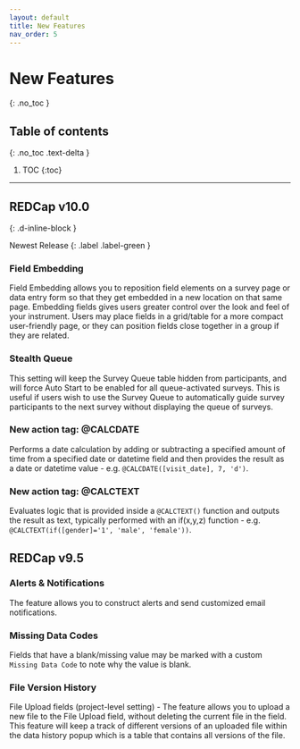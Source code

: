 ```yaml
---
layout: default
title: New Features
nav_order: 5
---
```


# New Features
{: .no_toc }

## Table of contents
{: .no_toc .text-delta }

1. TOC
{:toc}

---

## REDCap v10.0
{: .d-inline-block }

Newest Release
{: .label .label-green }

### Field Embedding

Field Embedding allows you to reposition field elements on a survey page or data entry form so that they get embedded in a new location on that same page. Embedding fields gives users greater control over the look and feel of your instrument. Users may place fields in a grid/table for a more compact user-friendly page, or they can position fields close together in a group if they are related.

### Stealth Queue

This setting will keep the Survey Queue table hidden from participants, and will force Auto Start to be enabled for all queue-activated surveys. This is useful if users wish to use the Survey Queue to automatically guide survey participants to the next survey without displaying the queue of surveys.

### New action tag: @CALCDATE

Performs a date calculation by adding or subtracting a specified amount of time from a specified date or datetime field and then provides the result as a date or datetime value - e.g. `@CALCDATE([visit_date], 7, 'd')`.

### New action tag: @CALCTEXT

Evaluates logic that is provided inside a `@CALCTEXT()` function and outputs the result as text, typically performed with an if(x,y,z) function - e.g. `@CALCTEXT(if([gender]='1', 'male', 'female'))`.

## REDCap v9.5

### Alerts & Notifications

The feature allows you to construct alerts and send customized email notifications.


### Missing Data Codes

Fields that have a blank/missing value may be marked with a custom `Missing Data Code` to note why the value is blank.

### File Version History

File Upload fields (project-level setting) - The feature allows you to upload a new file to the File Upload field, without deleting the current file in the field. This feature will keep a track of different versions of an uploaded file within the data history popup which is a table that contains all versions of the file.
